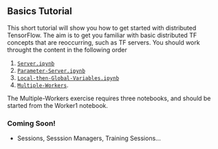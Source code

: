 ## Basics Tutorial

This short tutorial will show you how to get started with distributed TensorFlow.  The aim is to get you familiar with basic distributed TF concepts that are reoccurring, such as TF servers.  You should work throught the content in the following order 

1. [`Server.ipynb`](Servers.ipynb)
2. [`Parameter-Server.ipynb`](Parameter-Server.ipynb)
3. [`Local-then-Global-Variables.ipynb`](Local-then-Global-Variables.ipynb)
4. [`Multiple-Workers`](Multiple-Workers/).

The Multiple-Workers exercise requires three notebooks, and should be started from the Worker1 notebook.

### Coming Soon!
* Sessions, Sesssion Managers, Training Sessions...

